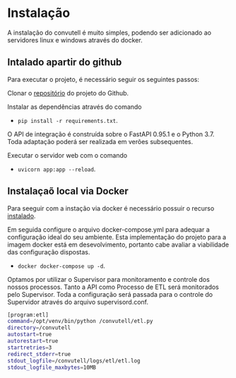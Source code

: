# Instalação

A instalação do convutell é muito simples, podendo ser adicionado ao servidores linux e windows através do docker.

## Intalado apartir do github

Para executar o projeto, é necessário seguir os seguintes passos:

Clonar o [repositório](https://github.com/claytonlovin/convutell) do projeto do Github.

Instalar as dependências através do comando

* `pip install -r requirements.txt`.

O API de integração é construída sobre o FastAPI 0.95.1 e o Python 3.7. Toda adaptação poderá ser realizada em verões subsequentes.

Executar o servidor web com o comando

* `uvicorn app:app --reload`. 

## Instalaçaõ local via Docker

Para seeguir com a instação via docker é necessário possuir o recurso [instalado](https://docs.docker.com/engine/install/ubuntu/). 

Em seguida configure o arquivo docker-compose.yml para adequar a configuração ideal do seu ambiente. Esta implementação do projeto para a imagem docker está em desevolvimento, portanto cabe avaliar a viabilidade das configuração dispostas.

* `docker docker-compose up -d`. 


Optamos por utilizar o Supervisor para monitoramento e controle dos nossos processos. Tanto a API como Processo de ETL será monitorados pelo Supervisor. Toda a configuração será passada para o controle do Supervidor através do arquivo supervisord.conf.


```bash
[program:etl]
command=/opt/venv/bin/python /convutell/etl.py
directory=/convutell
autostart=true
autorestart=true
startretries=3
redirect_stderr=true
stdout_logfile=/convutell/logs/etl/etl.log
stdout_logfile_maxbytes=10MB

``` 